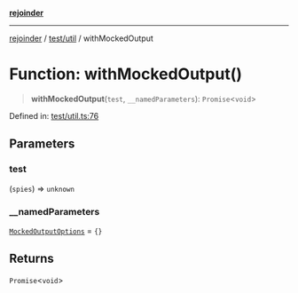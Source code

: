[**rejoinder**](../../../README.md)

***

[rejoinder](../../../README.md) / [test/util](../README.md) / withMockedOutput

# Function: withMockedOutput()

> **withMockedOutput**(`test`, `__namedParameters`): `Promise`\<`void`\>

Defined in: [test/util.ts:76](https://github.com/Xunnamius/rejoinder/blob/03e489ef814eb76375bd7c5b909232208414323d/test/util.ts#L76)

## Parameters

### test

(`spies`) => `unknown`

### \_\_namedParameters

[`MockedOutputOptions`](../type-aliases/MockedOutputOptions.md) = `{}`

## Returns

`Promise`\<`void`\>
